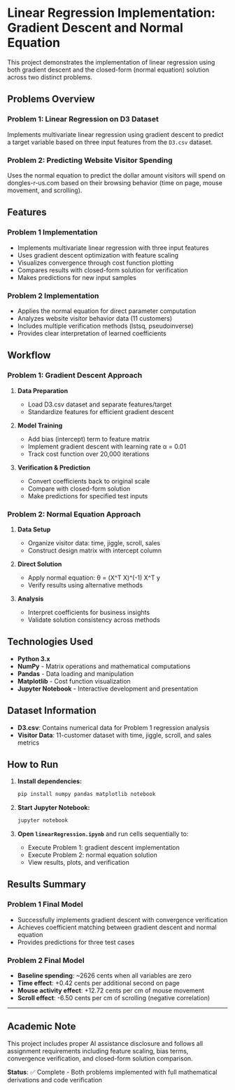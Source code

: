 # Linear Regression Implementation: Gradient Descent and Normal Equation

This project demonstrates the implementation of linear regression using both gradient descent and the closed-form (normal equation) solution across two distinct problems.

## Problems Overview

### Problem 1: Linear Regression on D3 Dataset
Implements multivariate linear regression using gradient descent to predict a target variable based on three input features from the `D3.csv` dataset.

### Problem 2: Predicting Website Visitor Spending
Uses the normal equation to predict the dollar amount visitors will spend on dongles-r-us.com based on their browsing behavior (time on page, mouse movement, and scrolling).

## Features

### Problem 1 Implementation
- Implements multivariate linear regression with three input features
- Uses gradient descent optimization with feature scaling
- Visualizes convergence through cost function plotting
- Compares results with closed-form solution for verification
- Makes predictions for new input samples

### Problem 2 Implementation
- Applies the normal equation for direct parameter computation
- Analyzes website visitor behavior data (11 customers)
- Includes multiple verification methods (lstsq, pseudoinverse)
- Provides clear interpretation of learned coefficients

## Workflow

### Problem 1: Gradient Descent Approach
1. **Data Preparation**
   - Load D3.csv dataset and separate features/target
   - Standardize features for efficient gradient descent

2. **Model Training**
   - Add bias (intercept) term to feature matrix
   - Implement gradient descent with learning rate α = 0.01
   - Track cost function over 20,000 iterations

3. **Verification & Prediction**
   - Convert coefficients back to original scale
   - Compare with closed-form solution
   - Make predictions for specified test inputs

### Problem 2: Normal Equation Approach
1. **Data Setup**
   - Organize visitor data: time, jiggle, scroll, sales
   - Construct design matrix with intercept column

2. **Direct Solution**
   - Apply normal equation: θ = (X^T X)^(-1) X^T y
   - Verify results using alternative methods

3. **Analysis**
   - Interpret coefficients for business insights
   - Validate solution consistency across methods

## Technologies Used

- **Python 3.x**
- **NumPy** - Matrix operations and mathematical computations
- **Pandas** - Data loading and manipulation
- **Matplotlib** - Cost function visualization
- **Jupyter Notebook** - Interactive development and presentation

## Dataset Information

- **D3.csv**: Contains numerical data for Problem 1 regression analysis
- **Visitor Data**: 11-customer dataset with time, jiggle, scroll, and sales metrics

## How to Run

1. **Install dependencies:**
   ```bash
   pip install numpy pandas matplotlib notebook
   ```

2. **Start Jupyter Notebook:**
   ```bash
   jupyter notebook
   ```

3. **Open `linearRegression.ipynb`** and run cells sequentially to:
   - Execute Problem 1: gradient descent implementation
   - Execute Problem 2: normal equation solution
   - View results, plots, and verification

## Results Summary

### Problem 1 Final Model
- Successfully implements gradient descent with convergence verification
- Achieves coefficient matching between gradient descent and normal equation
- Provides predictions for three test cases

### Problem 2 Final Model
- **Baseline spending**: ~2626 cents when all variables are zero
- **Time effect**: +0.42 cents per additional second on page
- **Mouse activity effect**: +12.72 cents per cm of mouse movement
- **Scroll effect**: -6.50 cents per cm of scrolling (negative correlation)

---

## Academic Note
This project includes proper AI assistance disclosure and follows all assignment requirements including feature scaling, bias terms, convergence verification, and closed-form solution comparison.

**Status**: ✅ Complete - Both problems implemented with full mathematical derivations and code verification